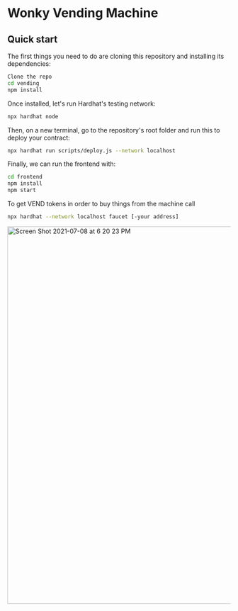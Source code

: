 # Wonky Vending Machine

## Quick start

The first things you need to do are cloning this repository and installing its
dependencies:

```sh
Clone the repo
cd vending
npm install
```

Once installed, let's run Hardhat's testing network:

```sh
npx hardhat node
```

Then, on a new terminal, go to the repository's root folder and run this to
deploy your contract:

```sh
npx hardhat run scripts/deploy.js --network localhost
```

Finally, we can run the frontend with:

```sh
cd frontend
npm install
npm start
```

To get VEND tokens in order to buy things from the machine call

```sh
npx hardhat --network localhost faucet [-your address]
```

<img width="852" alt="Screen Shot 2021-07-08 at 6 20 23 PM" src="https://user-images.githubusercontent.com/41224501/124998196-fd18d780-e019-11eb-9956-aabbcd2a3562.png">

